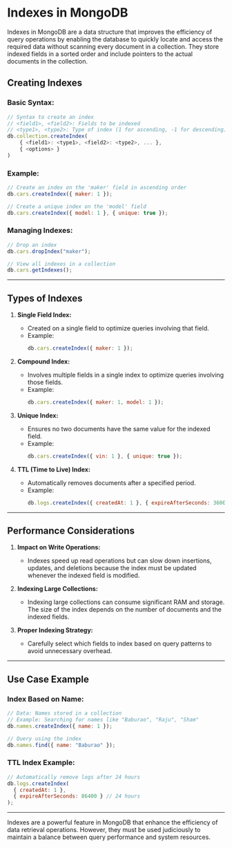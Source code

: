# Indexes in MongoDB

Indexes in MongoDB are a data structure that improves the efficiency of query operations by enabling the database to quickly locate and access the required data without scanning every document in a collection. They store indexed fields in a sorted order and include pointers to the actual documents in the collection.

## Creating Indexes

### Basic Syntax:

```javascript
// Syntax to create an index
// <field1>, <field2>: Fields to be indexed
// <type1>, <type2>: Type of index (1 for ascending, -1 for descending)
db.collection.createIndex(
    { <field1>: <type1>, <field2>: <type2>, ... },
    { <options> }
)
```

### Example:

```javascript
// Create an index on the 'maker' field in ascending order
db.cars.createIndex({ maker: 1 });

// Create a unique index on the 'model' field
db.cars.createIndex({ model: 1 }, { unique: true });
```

### Managing Indexes:

```javascript
// Drop an index
db.cars.dropIndex("maker");

// View all indexes in a collection
db.cars.getIndexes();
```

---

## Types of Indexes

1. **Single Field Index:**

   - Created on a single field to optimize queries involving that field.
   - Example:
     ```javascript
     db.cars.createIndex({ maker: 1 });
     ```

2. **Compound Index:**

   - Involves multiple fields in a single index to optimize queries involving those fields.
   - Example:
     ```javascript
     db.cars.createIndex({ maker: 1, model: 1 });
     ```

3. **Unique Index:**

   - Ensures no two documents have the same value for the indexed field.
   - Example:
     ```javascript
     db.cars.createIndex({ vin: 1 }, { unique: true });
     ```

4. **TTL (Time to Live) Index:**
   - Automatically removes documents after a specified period.
   - Example:
     ```javascript
     db.logs.createIndex({ createdAt: 1 }, { expireAfterSeconds: 3600 });
     ```

---

## Performance Considerations

1. **Impact on Write Operations:**

   - Indexes speed up read operations but can slow down insertions, updates, and deletions because the index must be updated whenever the indexed field is modified.

2. **Indexing Large Collections:**

   - Indexing large collections can consume significant RAM and storage. The size of the index depends on the number of documents and the indexed fields.

3. **Proper Indexing Strategy:**
   - Carefully select which fields to index based on query patterns to avoid unnecessary overhead.

---

## Use Case Example

### Index Based on Name:

```javascript
// Data: Names stored in a collection
// Example: Searching for names like "Baburao", "Raju", "Sham"
db.names.createIndex({ name: 1 });

// Query using the index
db.names.find({ name: "Baburao" });
```

### TTL Index Example:

```javascript
// Automatically remove logs after 24 hours
db.logs.createIndex(
  { createdAt: 1 },
  { expireAfterSeconds: 86400 } // 24 hours
);
```

---

Indexes are a powerful feature in MongoDB that enhance the efficiency of data retrieval operations. However, they must be used judiciously to maintain a balance between query performance and system resources.
